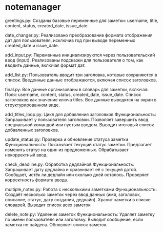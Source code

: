 # notemanager

greetings.py: 
Созданы базовые переменные для заметки: username, title, content, status, created_date, issue_date.

date_changer.py:
Реализовано преобразование формата отображения дат для пользователя, исключив год при выводе переменных created_date и issue_date.

add_input.py:
Переменные инициализируются через пользовательский ввод (input).
Реализованы подсказки для пользователя о том, как вводить данные, включая формат дат.

add_list.py:
Пользователь вводит три заголовка, которые сохраняются в список.
Введенные данные отображаются, включая список заголовков.

final.py:
Все данные организованы в словарь для заметки, включая:
Поля: username, content, status, created_date, issue_date.
Список заголовков как значение ключа titles.
Все данные выводятся на экран в структурированном виде.

add_titles_loop.py: Цикл для добавления заголовков
Функциональность:
Запрашивает у пользователя заголовки.
Позволяет завершить ввод специальной командой или пустым вводом.
Выводит итоговый список добавленных заголовков.

update_status.py: Проверка и обновление статуса заметки
Функциональность:
Показывает текущий статус заметки.
Предлагает изменить статус на один из предложенных.
Обрабатывает некорректный ввод.

check_deadline.py: Обработка дедлайнов
Функциональность:
Запрашивает дату дедлайна и сравнивает её с текущей датой.
Сообщает, истёк ли дедлайн или сколько дней осталось.
Проверяет корректность формата ввода.

multiple_notes.py: Работа с несколькими заметками
Функциональность:
Создаёт несколько заметок через ввод данных (имя, заголовок, описание, статус, дату создания, дедлайн).
Хранит заметки в списке словарей.
Выводит список всех заметок

delete_note.py: Удаление заметок
Функциональность:
Удаляет заметку по имени пользователя или заголовку.
Выводит сообщение, если заметка не найдена.
Обновляет список заметок.
